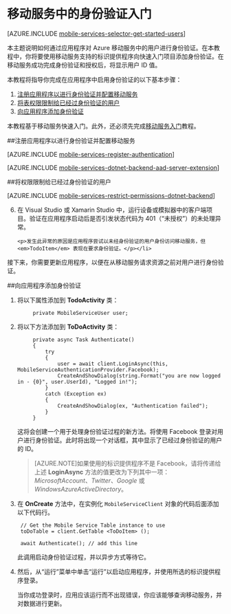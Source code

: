 <properties 
	pageTitle="用于 Xamarin Android 应用程序的移动服务中的身份验证入门 - Azure 移动服务" 
	description="了解如何使用移动服务通过各种标识提供程序（包括 Google、Facebook、Twitter 和 Microsoft）对 Xamarin Android 应用程序的用户进行身份验证。" 
	services="mobile-services" 
	documentationCenter="xamarin" 
	authors="lindydonna" 
	manager="dwrede" 
	editor="mollybos"/>

<tags 
	ms.service="mobile-services" 
	ms.date="08/18/2015" 
	wacn.date="10/03/2015"/>

# 移动服务中的身份验证入门

[AZURE.INCLUDE [mobile-services-selector-get-started-users](../includes/mobile-services-selector-get-started-users.md)]

本主题说明如何通过应用程序对 Azure 移动服务中的用户进行身份验证。在本教程中，你将要使用移动服务支持的标识提供程序向快速入门项目添加身份验证。在移动服务成功完成身份验证和授权后，将显示用户 ID 值。

本教程将指导你完成在应用程序中启用身份验证的以下基本步骤：

1. [注册应用程序以进行身份验证并配置移动服务]
2. [将表权限限制给已经过身份验证的用户]
3. [向应用程序添加身份验证]

本教程基于移动服务快速入门。此外，还必须先完成[移动服务入门]教程。

##<a name="register"></a>注册应用程序以进行身份验证并配置移动服务

[AZURE.INCLUDE [mobile-services-register-authentication](../includes/mobile-services-register-authentication.md)]

[AZURE.INCLUDE [mobile-services-dotnet-backend-aad-server-extension](../includes/mobile-services-dotnet-backend-aad-server-extension.md)]

##<a name="permissions"></a>将权限限制给已经过身份验证的用户

[AZURE.INCLUDE [mobile-services-restrict-permissions-dotnet-backend](../includes/mobile-services-restrict-permissions-dotnet-backend.md)]

<ol start="6">
<li><p>在 Visual Studio 或 Xamarin Studio 中，运行设备或模拟器中的客户端项目。验证在应用程序启动后是否引发状态代码为 401（“未授权”）的未处理异常。</p>
   
   	<p>发生此异常的原因是应用程序尝试以未经身份验证的用户身份访问移动服务，但 <em>TodoItem</em> 表现在要求身份验证。</p></li>
</ol>

接下来，你需要更新应用程序，以便在从移动服务请求资源之前对用户进行身份验证。

##<a name="add-authentication"></a>向应用程序添加身份验证

1. 将以下属性添加到 **TodoActivity** 类：

			private MobileServiceUser user;

2. 将以下方法添加到 **ToDoActivity** 类：

	        private async Task Authenticate()
	        {
	            try
	            {
	                user = await client.LoginAsync(this, MobileServiceAuthenticationProvider.Facebook);
	                CreateAndShowDialog(string.Format("you are now logged in - {0}", user.UserId), "Logged in!");
	            }
	            catch (Exception ex)
	            {
	                CreateAndShowDialog(ex, "Authentication failed");
	            }
	        }

    这将会创建一个用于处理身份验证过程的新方法。将使用 Facebook 登录对用户进行身份验证。此时将出现一个对话框，其中显示了已经过身份验证的用户的 ID。

    > [AZURE.NOTE]如果使用的标识提供程序不是 Facebook，请将传递给上述 **LoginAsync** 方法的值更改为下列其中一项：_MicrosoftAccount_、_Twitter_、_Google_ 或 _WindowsAzureActiveDirectory_。

3. 在 **OnCreate** 方法中，在实例化 `MobileServiceClient` 对象的代码后面添加以下代码行。

		// Get the Mobile Service Table instance to use
        toDoTable = client.GetTable <ToDoItem> ();

        await Authenticate(); // add this line

	此调用启动身份验证过程，并以异步方式等待它。


4. 然后，从“运行”菜单中单击“运行”以启动应用程序，并使用所选的标识提供程序登录。

   	当你成功登录时，应用应该运行而不出现错误，你应该能够查询移动服务，并对数据进行更新。


<!-- ## <a name="next-steps"> </a>Next steps

In the next tutorial, [Service-side authorization of Mobile Services users][Authorize users with scripts], you will take the user ID value provided by Mobile Services based on an authenticated user and use it to filter the data returned by Mobile Services. 
 -->
<!-- Anchors. -->

[注册应用程序以进行身份验证并配置移动服务]: #register
[将表权限限制给已经过身份验证的用户]: #permissions
[向应用程序添加身份验证]: #add-authentication
[Next Steps]: #next-steps


<!-- URLs. -->

[Submit an app page]: http://go.microsoft.com/fwlink/p/?LinkID=266582
[My Applications]: http://go.microsoft.com/fwlink/p/?LinkId=262039
[Live SDK for Windows]: http://go.microsoft.com/fwlink/p/?LinkId=262253
[移动服务入门]: /documentation/articles/mobile-services-dotnet-backend-xamarin-android-get-started
[Get started with authentication]: /documentation/articles/mobile-services-dotnet-backend-xamarin-android-get-started-users
[Get started with push notifications]: /documentation/articles/mobile-services-dotnet-backend-xamarin-android-get-started-push
[Authorize users with scripts]: /documentation/articles/mobile-services-dotnet-backend-windows-store-dotnet-authorize-users-in-scripts
[JavaScript and HTML]: /documentation/articles/mobile-services-dotnet-backend-windows-store-javascript-get-started-users
[Azure Management Portal]: https://manage.windowsazure.cn/

<!---HONumber=71-->